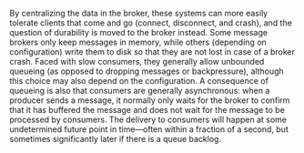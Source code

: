 By centralizing the data in the broker, these systems can more easily tolerate clients that come and
go (connect, disconnect, and crash), and the question of durability is moved to the broker instead.
Some message brokers only keep messages in memory, while others (depending on configuration) write
them to disk so that they are not lost in case of a broker crash. Faced with slow consumers, they
generally allow unbounded queueing (as opposed to dropping messages or backpressure), although this choice
may also depend on the configuration. A consequence of queueing is also that consumers are generally asynchronous: when a producer sends
a message, it normally only waits for the broker to confirm that it has buffered the message and
does not wait for the message to be processed by consumers. The delivery to consumers will happen at
some undetermined future point in time—often within a fraction of a second, but sometimes
significantly later if there is a queue backlog.